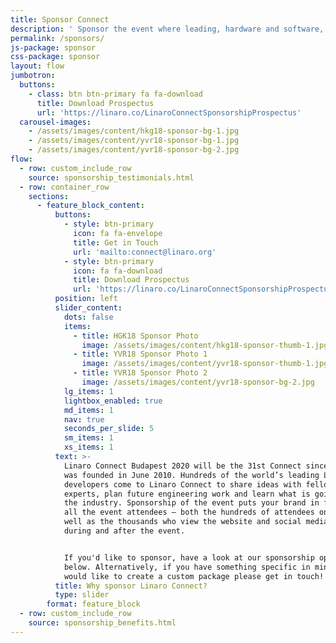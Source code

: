 ```yaml
---
title: Sponsor Connect
description: ' Sponsor the event where leading, hardware and software, Arm ecosystem players come together.'
permalink: /sponsors/
js-package: sponsor
css-package: sponsor
layout: flow
jumbotron:
  buttons:
    - class: btn btn-primary fa fa-download
      title: Download Prospectus
      url: 'https://linaro.co/LinaroConnectSponsorshipProspectus'
  carousel-images:
    - /assets/images/content/hkg18-sponsor-bg-1.jpg
    - /assets/images/content/yvr18-sponsor-bg-1.jpg
    - /assets/images/content/yvr18-sponsor-bg-2.jpg
flow:
  - row: custom_include_row
    source: sponsorship_testimonials.html
  - row: container_row
    sections:
      - feature_block_content:
          buttons:
            - style: btn-primary
              icon: fa fa-envelope
              title: Get in Touch
              url: 'mailto:connect@linaro.org'
            - style: btn-primary
              icon: fa fa-download
              title: Download Prospectus
              url: 'https://linaro.co/LinaroConnectSponsorshipProspectus'
          position: left
          slider_content:
            dots: false
            items:
              - title: HGK18 Sponsor Photo
                image: /assets/images/content/hkg18-sponsor-thumb-1.jpg
              - title: YVR18 Sponsor Photo 1
                image: /assets/images/content/yvr18-sponsor-thumb-1.jpg
              - title: YVR18 Sponsor Photo 2
                image: /assets/images/content/yvr18-sponsor-bg-2.jpg
            lg_items: 1
            lightbox_enabled: true
            md_items: 1
            nav: true
            seconds_per_slide: 5
            sm_items: 1
            xs_items: 1
          text: >-
            Linaro Connect Budapest 2020 will be the 31st Connect since Linaro
            was founded in June 2010. Hundreds of the world’s leading Linux on Arm
            developers come to Linaro Connect to share ideas with fellow
            experts, plan future engineering work and learn what is going on in
            the industry. Sponsorship of the event puts your brand in front of
            all the event attendees – both the hundreds of attendees on-site as
            well as the thousands who view the website and social media before,
            during and after the event.


            If you'd like to sponsor, have a look at our sponsorship options
            below. Alternatively, if you have something specific in mind or
            would like to create a custom package please get in touch!
          title: Why sponsor Linaro Connect?
          type: slider
        format: feature_block
  - row: custom_include_row
    source: sponsorship_benefits.html
---
```

